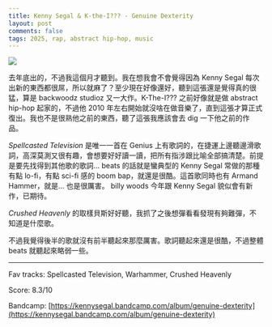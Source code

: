 ```yaml
---
title: Kenny Segal & K-the-I??? - Genuine Dexterity
layout: post
comments: false
tags: 2025, rap, abstract hip-hop, music
---
```


![](https://f4.bcbits.com/img/a1155783968_16.jpg)

去年底出的，不過我這個月才聽到。我在想我會不會覺得因為 Kenny Segal 每次出新的東西都很屌，所以就麻了？至少現在好像還好，聽到這張還是覺得真的很猛，算是 backwoodz studioz 又一大作。K-The-I??? 之前好像就是做 abstract hip-hop 起家的，不過他 2010 年左右開始就沒啥在做音樂了，直到這張才算正式復出。我也不是很熟他之前的東西，聽了這張我應該會去 dig 一下他之前的作品。

_Spellcasted Television_ 是唯一一首在 Genius 上有歌詞的，在捷運上邊聽邊滑歌詞，高深莫測又很有趣，會想要好好讀一讀，把所有指涉跟比喻全部搞清楚。前提是要先找得到其他歌的歌詞... beats 的話就是蠻典型的 Kenny Segal 常做的那種有點 lo-fi，有點 sci-fi 感的 boom bap，就還是很酷。這首歌同時也有 Armand Hammer，就是... 也是很厲害。 billy woods 今年跟 Kenny Segal 貌似會有新作，已期待。

_Crushed Heavenly_ 的取樣貝斯好好聽，我抓了之後想彈看看發現有夠難彈，不知道是什麼歌。

不過我覺得後半的歌就沒有前半聽起來那麼厲害。歌詞聽起來還是很酷，不過整體 beats 就聽起來略弱一些。

---

Fav tracks: Spellcasted Television, Warhammer, Crushed Heavenly

Score: 8.3/10

Bandcamp: [https://kennysegal.bandcamp.com/album/genuine-dexterity](https://kennysegal.bandcamp.com/album/genuine-dexterity)
